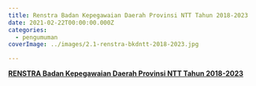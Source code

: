 ```yaml
---
title: Renstra Badan Kepegawaian Daerah Provinsi NTT Tahun 2018-2023
date: 2021-02-22T00:00:00.000Z
categories:
  - pengumuman
coverImage: ../images/2.1-renstra-bkdntt-2018-2023.jpg

---
```


**[RENSTRA Badan Kepegawaian Daerah Provinsi NTT Tahun 2018-2023](https://bkd.nttprov.go.id/web/wp-content/uploads/2024/06/2.1-RENSTRA-PERUBAHAN-BKD-NTT-2018-2023.pdf)**
